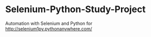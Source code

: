 # Selenium-Python-Study-Project
Automation with Selenium and Python for http://selenium1py.pythonanywhere.com/
